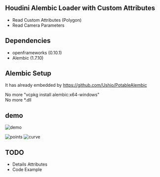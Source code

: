 ## Houdini Alembic Loader with Custom Attributes

- Read Custom Attributes (Polygon)
- Read Camera Parameters

## Dependencies
- openframeworks (0.10.1)
- Alembic (1.7.10) 

## Alembic Setup
It has already embedded by https://github.com/Ushio/PotableAlembic

No more "vcpkg install alembic:x64-windows"<br>
No more *.dll

## demo
![demo](demo.gif)

![points](demo_points.png)
![curve](demo_curve.png)

## TODO
- Details Attributes
- Code Example
